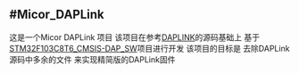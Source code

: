 
#Micor_DAPLink
-----------------------------
这是一个Micor DAPLink 项目 该项目在参考[DAPLINK](https://github.com/ARMmbed/DAPLink?tab=readme-ov-file)的源码基础上 基于[STM32F103C8T6_CMSIS-DAP_SW](https://github.com/RadioOperator/STM32F103C8T6_CMSIS-DAP_SWO)项目进行开发
该项目的目标是 去除DAPLink源码中多余的文件 来实现精简版的DAPLink固件